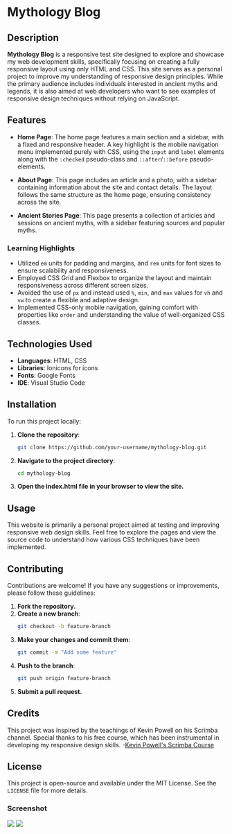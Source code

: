 # Mythology Blog

## Description

**Mythology Blog** is a responsive test site designed to explore and showcase my web development skills, specifically focusing on creating a fully responsive layout using only HTML and CSS. This site serves as a personal project to improve my understanding of responsive design principles. While the primary audience includes individuals interested in ancient myths and legends, it is also aimed at web developers who want to see examples of responsive design techniques without relying on JavaScript.

## Features

- **Home Page**: The home page features a main section and a sidebar, with a fixed and responsive header. A key highlight is the mobile navigation menu implemented purely with CSS, using the `input` and `label` elements along with the `:checked` pseudo-class and `::after`/`::before` pseudo-elements.
  
- **About Page**: This page includes an article and a photo, with a sidebar containing information about the site and contact details. The layout follows the same structure as the home page, ensuring consistency across the site.
  
- **Ancient Stories Page**: This page presents a collection of articles and sessions on ancient myths, with a sidebar featuring sources and popular myths.

### Learning Highlights

- Utilized `em` units for padding and margins, and `rem` units for font sizes to ensure scalability and responsiveness.
- Employed CSS Grid and Flexbox to organize the layout and maintain responsiveness across different screen sizes.
- Avoided the use of `px` and instead used `%`, `min`, and `max` values for `vh` and `vw` to create a flexible and adaptive design.
- Implemented CSS-only mobile navigation, gaining comfort with properties like `order` and understanding the value of well-organized CSS classes.

## Technologies Used

- **Languages**: HTML, CSS
- **Libraries**: Ionicons for icons
- **Fonts**: Google Fonts
- **IDE**: Visual Studio Code

## Installation

To run this project locally:

1. **Clone the repository**: 
   ```bash
   git clone https://github.com/your-username/mythology-blog.git
2. **Navigate to the project directory**: 
   ```bash
   cd mythology-blog
3. **Open the index.html file in your browser to view the site.**

## Usage
This website is primarily a personal project aimed at testing and improving responsive web design skills. Feel free to explore the pages and view the source code to understand how various CSS techniques have been implemented.

## Contributing
Contributions are welcome! If you have any suggestions or improvements, please follow these guidelines:
1. **Fork the repository.**
2. **Create a new branch**:
   ```bash
   git checkout -b feature-branch
3. **Make your changes and commit them**:
    ```bash
    git commit -m "Add some feature"
4. **Push to the branch**:
    ```bash
    git push origin feature-branch
5. **Submit a pull request.**

## Credits

This project was inspired by the teachings of Kevin Powell on his Scrimba channel. Special thanks to his free course, which has been instrumental in developing my responsive design skills.
-[Kevin Powell's Scrimba Course](https://youtube.com/playlist?list=PLqYFXd9GTRVWU_DqZo4D1r59ng46WdvL4&si=kU5Dt4QEGSYuh_xD)

## License
This project is open-source and available under the MIT License. See the `LICENSE` file for more details.

### Screenshot

![](./1.png)
![](./Responsive%20changes%20everythıng.png)